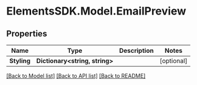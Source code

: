 # ElementsSDK.Model.EmailPreview

## Properties

Name | Type | Description | Notes
------------ | ------------- | ------------- | -------------
**Styling** | **Dictionary&lt;string, string&gt;** |  | [optional] 

[[Back to Model list]](../#documentation-for-models) [[Back to API list]](../#documentation-for-api-endpoints) [[Back to README]](../)

